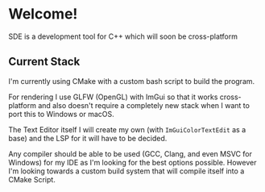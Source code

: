 # Welcome!

SDE is a development tool for C++ which will soon be cross-platform


## Current Stack

I'm currently using CMake with a custom bash script to build the program.


For rendering I use GLFW (OpenGL) with ImGui so that it works cross-platform and also doesn't require a completely new stack when I want to port this to Windows or macOS.


The Text Editor itself I will create my own (with `ImGuiColorTextEdit` as a base) and the LSP for it will have to be decided.


Any compiler should be able to be used (GCC, Clang, and even MSVC for Windows) for my IDE as I'm looking for the best options possible.
However I'm looking towards a custom build system that will compile itself into a CMake Script.